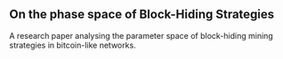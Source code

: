 ## On the phase space of Block-Hiding Strategies
A research paper analysing the parameter space of block-hiding mining strategies in bitcoin-like networks.